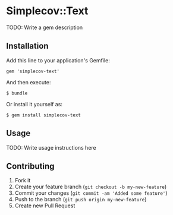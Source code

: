 # Simplecov::Text

TODO: Write a gem description

## Installation

Add this line to your application's Gemfile:

    gem 'simplecov-text'

And then execute:

    $ bundle

Or install it yourself as:

    $ gem install simplecov-text

## Usage

TODO: Write usage instructions here

## Contributing

1. Fork it
2. Create your feature branch (`git checkout -b my-new-feature`)
3. Commit your changes (`git commit -am 'Added some feature'`)
4. Push to the branch (`git push origin my-new-feature`)
5. Create new Pull Request
